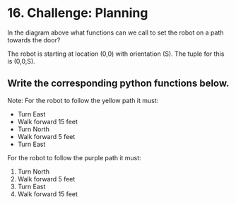 # 16. Challenge: Planning

In the diagram above what functions can we call to set the robot on a path towards the door?

The robot is starting at location (0,0) with orientation (S). The tuple for this is (0,0,S).

## Write the corresponding python functions below.

Note: For the robot to follow the yellow path it must:
* Turn East
* Walk forward 15 feet
* Turn North
* Walk forward 5 feet
* Turn East

For the robot to follow the purple path it must:
1. Turn North
2. Walk forward 5 feet
3. Turn East
4. Walk forward 15 feet
